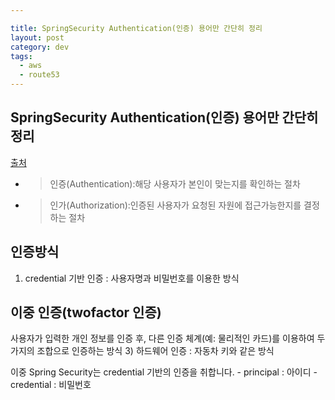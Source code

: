 ```yaml
---

title: SpringSecurity Authentication(인증) 용어만 간단히 정리
layout: post 
category: dev 
tags: 
  - aws
  - route53
---
```


SpringSecurity Authentication(인증) 용어만 간단히 정리
---------------------------------------------

[출처](http://flyburi.com/584)

- > 인증(Authentication):해당 사용자가 본인이 맞는지를 확인하는 절차

- > 인가(Authorization):인증된 사용자가 요청된 자원에 접근가능한지를 결정하는 절차


## 인증방식 
1) credential 기반 인증 : 사용자명과 비밀번호를 이용한 방식

## 이중 인증(twofactor 인증)
사용자가 입력한 개인 정보를 인증 후, 다른 인증 체계(예: 물리적인 카드)를 이용하여 두가지의 조합으로 인증하는 방식 3) 하드웨어 인증 : 자동차 키와 같은 방식

이중 Spring Security는 credential 기반의 인증을 취합니다. - principal : 아이디 - credential : 비밀번호